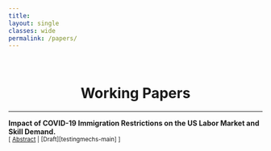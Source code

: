 ```yaml
---
title: 
layout: single
classes: wide
permalink: /papers/
---
```

<br/> 

<!-- Google Tag Manager (noscript) -->
<noscript><iframe src="https://www.googletagmanager.com/ns.html?id=GTM-PNS829G"
height="0" width="0" style="display:none;visibility:hidden"></iframe></noscript>
<!-- End Google Tag Manager (noscript) -->

# <center> Working Papers </center>
- - -

**Impact of COVID-19 Immigration Restrictions on the US Labor Market and Skill Demand.** <br/>
<small>[ <a href="#/" onclick="visib('testingmechs')">Abstract</a> | [Draft][testingmechs-main] ] </small>

<div id="testingmechs" style="display: none; text-align: justify; line-height: 1.2" ><small>

 Immigrants constitute an increasingly significant portion of the U.S. population and workforce. By March 2019, approximately 39 million foreign-born working-age individuals were in the U.S., making up 18.4 percent of the working-age population. The COVID-19 pandemic and subsequent border closures and immigration ban reversed this trend, reducing the number of working-age foreign-born individuals by over 2 million in 2020 compared to pre-pandemic projections. This paper explores the impact of COVID-19  border closures and immigration restrictions on U.S. labor markets. Using data from the monthly Current Population Survey (CPS) and Burning Glass's (BG) online job postings, our methodology employs panel regression, difference-in-differences (DiD), and an event-study design, leveraging both the geographic and temporal variation in the foreign-born share before and after immigration restrictions. I analyze changes in the immigrant demographics by education, gender, region, and occupation, as well as the effects on native employment, wage growth, and employers' skill demand. I find that the drop in immigration increased native employment and decreased foreign-born employment, suggesting a substitution effect and leading to disproportionate wage growth. This overall substitution effect contrasts with the within-occupation findings, where immigration restrictions reduce native employment. Additionally, immigrant shortages accelerated firms' adoption of new technologies and automation over time, significantly altering skill requirements in affected regions and occupations.


**COVID-19 Pandemic and Changes in Employer Skill Requirements: Evidence from the US.** <br/>
<small>[ <a href="#/" onclick="visib('testingmechs')">Abstract</a> | [Draft][testingmechs-main] ] </small>

<div id="testingmechs" style="display: none; text-align: justify; line-height: 1.2" ><small>

Using online job vacancy data, I study how the dramatic local employment shock due to the pandemic changed labor demand and how the COVID-19 pandemic differs from the impact of the Great Recession on the labor market. I find that the downskilling of education and experience requirements during the pandemic sharply contrasts with persistent upskilling after the Great Recession. The downskilling effects are more prevalent in industries with traded products and routine-manual jobs such as healthcare, logistics, retail, and construction. Labor shortages promote job automation and downskilling, and firms' adoption of new technologies and workers' acquisition of new skills are concentrated on practical skills such as Business Systems, Data Analysis, Specialized Software, ML/AI, not education degrees, during the pandemic. 


**U.S. Exports, Imports, and Internal Migration: A Balanced View of China Syndrome.** <br/>
<small>[ <a href="#/" onclick="visib('testingmechs')">Abstract</a> | [Draft][testingmechs-main] ] </small>

<div id="testingmechs" style="display: none; text-align: justify; line-height: 1.2" ><small>

This paper revisits previous findings and examines whether the trade exposure to increased import competition has a significant impact on the local labor markets. The previous literature showed that higher imports from China cause higher unemployment, reduced wages, the relative reduction in population growth in the U.S. local labor markets, where the import competitive manufacturing industry resides. I repeat the specification of Autor et al. (2013) and Greenland et al. (2019), but I extend the period from 1990-2007 to 1990-2010 and incorporate alternative measures of trade exposure for U.S. commuting zones. The coefficient on manufacturing employment in the working-age population of the Chinese comparative advantage model is -0.305, which is less than half (43%) of the gross Chinese imports model. Although trade exposure reduces manufacturing employment, in models using net Chinese exports per worker or exposure to final goods and intermediate inputs, trade exposure was found to have a statistically significant positive effect on average manufacturing wages. When controlling preexisting population trends, the coefficient on trade exposures for CZ population adjustments using domestic plus international exposure to Chinese exports and the coefficient of the model using change in comparative advantage China-US are reduced to 57% and 28% of that in the model using Chinese imports per worker, respectively. In both IPUMS data and Census data, I find significant reductions in population growth of working-age individuals and of the young.

# <center> Work in Progress </center>

**The effects of the US-China tariff war on U.S. Firms Skill Demand.**


# <center> KITA IIT Working Papers </center>
**Will Foreign Direct Investment Accelerate the Economic Integration of East Asia?**
An Analysis of the Changing Trade Structure in East Asia Due to Increasing FDI and Economic Effects Thereof
<br/>
<small>[ <a href="#/" onclick="visib('act10')">Contents</a> | [Draft][act10-draft] ] </small>
<div id="act10" style="display: none; text-align: justify; line-height: 1.2" ><small>
I. Importance of East Asia in FDI
II. Causes of Increase in FDI in East Asia
III. FDI Trends in East Asia by State, Sector,and Investment Type
IV. Economic Effects of FDI in East Asia
V. Conclusion and Implications
</small><br><br/></div>
[act10-draft]:{{ site.baseurl }}{% link assets/files/IIT Working Paper 15-01.pdf %}

**Intra-Regional Trade in East Asia**
Need to Overcome Excessive Concentration on Intermediate Goods and External Dependency
<br/>
<small>[ <a href="#/" onclick="visib('act10')">Contents</a> | [Draft][act10-draft] ] </small>
<div id="act10" style="display: none; text-align: justify; line-height: 1.2" ><small>
I. Currents in the Process of Economic Integration of East Asia
II. Research Method
III. Intra-Regional Trade Share (IRTS) Analysis
IV. Intra-Regional Trade Intensity Index (IRTII) Analysis
V. Regional Trade Introversion Index (RTII) Analysis
VI. Conclusions
</small><br><br/></div>
[act10-draft]:{{ site.baseurl }}{% link assets/files/IIT Working Paper 14-02.pdf %}
